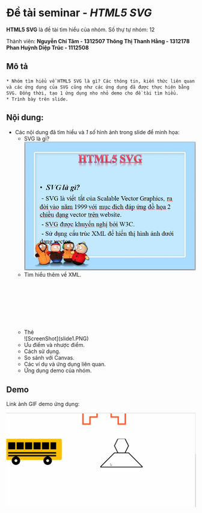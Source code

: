 # Đề tài seminar - *HTML5 SVG*

**HTML5 SVG** là đề tài tìm hiểu của nhóm. Số thự tự nhóm: 12

Thành viên: 
	**Nguyễn Chí Tâm - 1312507
        Thông Thị Thanh Hằng - 1312178
	Phan Huỳnh Diệp Trúc - 1112508**

## Mô tả
```
* Nhóm tìm hiểu về HTML5 SVG là gì? Các thông tin, kiến thức liên quan và các ứng dụng của SVG cũng như các ứng dụng đã được thực hiện bằng SVG. Đồng thời, tạo 1 ứng dụng nho nhỏ demo cho đề tài tìm hiểu. 
* Trình bày trên slide.
```

## Nội dung:

- Các nội dung đã tìm hiểu và *1 số* hình ảnh trong slide để minh họa:
  <ul>
  <li>SVG là gì?</li>
  <img src = "https://github.com/1312178/HTML5-SVG/blob/master/slide1.PNG">
  <li>Tìm hiểu thêm về XML.</li>
  <li>Thẻ <svg></li>
  ![ScreenShot](slide1.PNG)
  <li>Ưu điểm và nhược điểm.</li>
  <li>Cách sử dụng.</li>
  <li>So sánh với Canvas.</li>
  <li>Các ví dụ và ứng dụng liên quan.</li>
  <li>Ứng dụng demo của nhóm.</li>
  </ul>
## Demo

Link ảnh GIF demo ứng dụng:

![Video Walkthrough](demo.gif)
